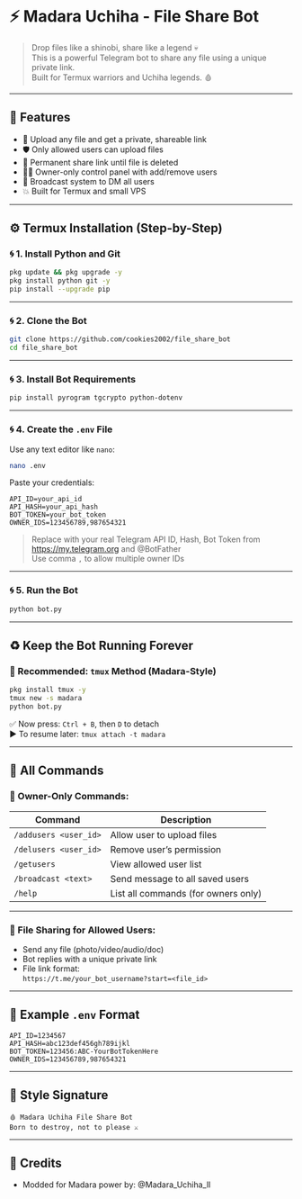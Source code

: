 # ⚡ Madara Uchiha - File Share Bot

> Drop files like a shinobi, share like a legend 💀  
> This is a powerful Telegram bot to share any file using a unique private link.  
> Built for Termux warriors and Uchiha legends. 🩸

---

## 🔧 Features

- 📎 Upload any file and get a private, shareable link
- 🛡 Only allowed users can upload files
- 🔁 Permanent share link until file is deleted
- 🧑‍💻 Owner-only control panel with add/remove users
- 📣 Broadcast system to DM all users
- 💥 Built for Termux and small VPS

---

## ⚙️ Termux Installation (Step-by-Step)

### 🌀 1. Install Python and Git

```bash
pkg update && pkg upgrade -y
pkg install python git -y
pip install --upgrade pip
```

---

### 🌀 2. Clone the Bot

```bash
git clone https://github.com/cookies2002/file_share_bot
cd file_share_bot
```

---

### 🌀 3. Install Bot Requirements

```bash
pip install pyrogram tgcrypto python-dotenv
```

---

### 🌀 4. Create the `.env` File

Use any text editor like `nano`:

```bash
nano .env
```

Paste your credentials:

```
API_ID=your_api_id
API_HASH=your_api_hash
BOT_TOKEN=your_bot_token
OWNER_IDS=123456789,987654321
```

> Replace with your real Telegram API ID, Hash, Bot Token from https://my.telegram.org and @BotFather  
> Use comma `,` to allow multiple owner IDs

---

### 🌀 5. Run the Bot

```bash
python bot.py
```

---

## ♻️ Keep the Bot Running Forever

### 🔮 Recommended: `tmux` Method (Madara-Style)

```bash
pkg install tmux -y
tmux new -s madara
python bot.py
```

✅ Now press: `Ctrl + B`, then `D` to detach  
▶️ To resume later: `tmux attach -t madara`

---

## 🧠 All Commands

### 👑 Owner-Only Commands:
| Command | Description |
|--------|-------------|
| `/addusers <user_id>` | Allow user to upload files |
| `/delusers <user_id>` | Remove user’s permission |
| `/getusers` | View allowed user list |
| `/broadcast <text>` | Send message to all saved users |
| `/help` | List all commands (for owners only) |

---

### 📎 File Sharing for Allowed Users:
- Send any file (photo/video/audio/doc)
- Bot replies with a unique private link
- File link format:  
  `https://t.me/your_bot_username?start=<file_id>`

---

## 🧾 Example `.env` Format

```env
API_ID=1234567
API_HASH=abc123def456gh789ijkl
BOT_TOKEN=123456:ABC-YourBotTokenHere
OWNER_IDS=123456789,987654321
```

---

## 👑 Style Signature

```
🩸 Madara Uchiha File Share Bot  
Born to destroy, not to please ⚔️  
```

---

## 🙏 Credits

- Modded for Madara power by: @Madara_Uchiha_lI
